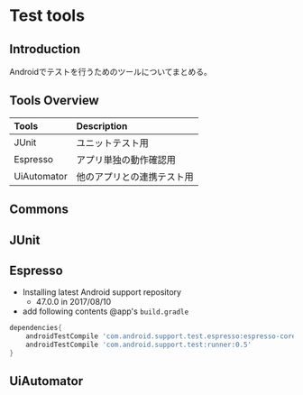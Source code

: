 # Test tools
## Introduction
Androidでテストを行うためのツールについてまとめる。
## Tools Overview
| Tools | Description     |
| :------------- | :------------- |
| JUnit|ユニットテスト用|
|Espresso|アプリ単独の動作確認用|
|UiAutomator|他のアプリとの連携テスト用|

## Commons

## JUnit

## Espresso
- Installing latest Android support repository
	- 47.0.0 in 2017/08/10
- add following contents @app's `build.gradle`
```groovy
dependencies{
	androidTestCompile 'com.android.support.test.espresso:espresso-core:2.2.2'
	androidTestCompile 'com.android.support.test:runner:0.5'
}
```



## UiAutomator

